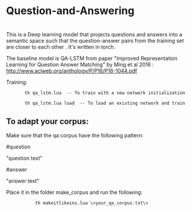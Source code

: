 # Question-and-Answering
#


  This is a Deep learning model that projects questions and answers into a semantic space such that the question-answer pairs from the training set are closer to each other . It's written in torch.

  The baseline model is QA-LSTM from paper "Improved Representation Learning for Question Answer Matching" by Ming et al 2016 : http://www.aclweb.org/anthology/P/P16/P16-1044.pdf
  
  Training:

           th qa_lstm.lua  -- To train with a new network initialization

           th qa_lstm.lua load  -- To load an existing network and train 
  




 To adapt your corpus:
---------------------

 Make sure that the qa corpus have the following pattern:

\#question

"question text"

\#answer

"answer text"


 Place it in the folder make_corpus and run the following:

               th makeitlikeins.lua \<your_qa_corpus.txt\>
   
